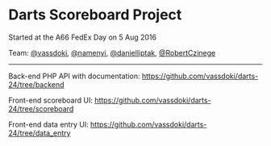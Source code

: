 # Darts Scoreboard Project

Started at the A66 FedEx Day on 5 Aug 2016

Team: 
[@vassdoki](https://www.github.com/vassdoki), 
[@namenyi](https://www.github.com/namenyi), 
[@danielliptak](https://www.github.com/danielliptak), 
[@RobertCzinege](https://www.github.com/RobertCzinege)

---

Back-end PHP API with documentation: https://github.com/vassdoki/darts-24/tree/backend

Front-end scoreboard UI: https://github.com/vassdoki/darts-24/tree/scoreboard

Front-end data entry UI: https://github.com/vassdoki/darts-24/tree/data_entry
